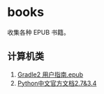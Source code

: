 # books
收集各种 EPUB 书籍。

## 计算机类
1. [Gradle2 用户指南.epub](https://github.com/leozjlme/books/blob/main/Gradle%202%20%E7%94%A8%E6%88%B7%E6%8C%87%E5%8D%97.epub)
2. [Python中文官方文档2.7&3.4](https://github.com/leozjlme/books/blob/main/Python%E4%B8%AD%E6%96%87%E5%AE%98%E6%96%B9%E6%96%87%E6%A1%A32.7%263.4.epub)
